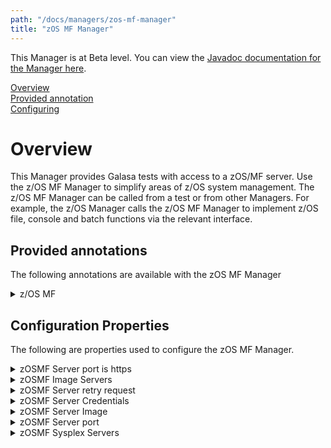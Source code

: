 ```yaml
---
path: "/docs/managers/zos-mf-manager"
title: "zOS MF Manager"
---
```


This Manager is at Beta level. You can view the <a href="https://javadoc.galasa.dev/overview-summary.html" target="_blank" rel="noopener noreferrer">Javadoc documentation for the Manager here</a>.<br>


[Overview](#overview)<br>
[Provided annotation](#annotations)<br>
[Configuring](#configuring)<br>


# <a name="overview"></a>Overview
This Manager provides Galasa tests with access to a zOS/MF server. Use the z/OS MF Manager to simplify areas of z/OS system management. The z/OS MF Manager can be called from a test or from other Managers. For example, the z/OS Manager calls the z/OS MF Manager to implement z/OS file, console and batch functions via the relevant interface.


## <a name="overview"></a>Provided annotations

The following annotations are available with the zOS MF Manager
<details>
<summary>z/OS MF</summary>

| Annotation: | z/OS MF |
| --------------------------------------- | :------------------------------------- |
| Name: | @Zosmf |
| Description: | The <code>@Zosmf</code> annotation requests the z/OSMF Manager to provide a z/OSMF instance associated with a z/OS image.  The test can request multiple z/OSMF instances, with the default being associated with the <b>primary</b> zOS image. |
| Attribute: `imageTag` |  The tag of the zOS Image this variable is to be populated with |
| Syntax: | @ZosImage(imageTag="A")<br> public IZosImage zosImageA;<br> @Zosmf(imageTag="A")<br> public IZosmf zosmfA;<br></code> |
| Notes: | The <code>IZosmf</code> interface has a number of methods to issue requests to the zOSMF REST API. See <a href="https://javadoc.galasa.dev/dev/galasa/zosmf/Zosmf.html" target="_blank">Zosmf</a> and <a href="https://javadoc.galasa.dev/dev/galasa/zosmf/IZosmf.html" target="_blank">IZosmf</a> to find out more. |

</details>




## <a name="configuring"></a>Configuration Properties

The following are properties used to configure the zOS MF Manager.
 
<details>
<summary>zOSMF Server port is https</summary>

| Property: | zOSMF Server port is https |
| --------------------------------------- | :------------------------------------- |
| Name: | zosmf.server.[imageid].https |
| Description: | Use https (SSL) for zOSMF server |
| Required:  | No |
| Default value: | true |
| Valid values: | true or false |
| Examples: | <code>zosmf.server.https=true</code><br> <code>zosmf.server.SYSA.https=true</code> |

</details>
 
<details>
<summary>zOSMF Image Servers</summary>

| Property: | zOSMF Image Servers |
| --------------------------------------- | :------------------------------------- |
| Name: | zosmf.image.IMAGEID.servers |
| Description: | The zOSMF servers for use with z/OS Image, the zOS/MF do not need to be running the actual z/OS Image |
| Required:  | No |
| Default value: | None |
| Valid values: | Comma separated zOS/MF server IDs |
| Examples: | <code>zosmf.image.MYLPAR.servers=MFSYSA,MFSYSB</code><br> |

</details>
 
<details>
<summary>zOSMF Server retry request</summary>

| Property: | zOSMF Server retry request |
| --------------------------------------- | :------------------------------------- |
| Name: | zosmf.server.[SERVERID].request.retry |
| Description: | The number of times to retry when zOSMF request fails |
| Required:  | No |
| Default value: | 3 |
| Valid values: | numerical value > 0 |
| Examples: | <code>zosmf.server.request.retry=5</code><br> <code>zosmf.server.MFSYSA.request.retry=5</code> |

</details>
 
<details>
<summary>zOSMF Server Credentials</summary>

| Property: | zOSMF Server Credentials |
| --------------------------------------- | :------------------------------------- |
| Name: | zosmf.server.[SERVERID].credentials |
| Description: | The z/OS credentials to use when accessing the zOS/MF server |
| Required:  | No |
| Default value: | None, however the zOS/MF Manager will use the default z/OS image credentials |
| Valid values: | Valid credential ID |
| Examples: | <code>zosmf.server.MFSYSA.credentials=ZOS</code><br> |

</details>
 
<details>
<summary>zOSMF Server Image</summary>

| Property: | zOSMF Server Image |
| --------------------------------------- | :------------------------------------- |
| Name: | zosmf.server.SERVERID.image |
| Description: | The z/OS image ID this zOS/MF server lives on |
| Required:  | No |
| Default value: | The SERVERID value is used as the z/OS image ID |
| Valid values: | z/OS image IDs |
| Examples: | <code>zosmf.server.MFSYSA.image=SYSA</code><br> |

</details>
 
<details>
<summary>zOSMF Server port</summary>

| Property: | zOSMF Server port |
| --------------------------------------- | :------------------------------------- |
| Name: | zosmf.server.[serverid].port |
| Description: | The port number of the zOS/MF server |
| Required:  | No |
| Default value: | 443 |
| Valid values: | A valid IP port number |
| Examples: | <code>zosmf.server.port=443</code><br> <code>zosmf.server.MFSYSA.port=443</code> |

</details>
 
<details>
<summary>zOSMF Sysplex Servers</summary>

| Property: | zOSMF Sysplex Servers |
| --------------------------------------- | :------------------------------------- |
| Name: | zosmf.sysplex.[SYSPLEXID].default.servers |
| Description: | The zOSMF servers active on the supplied sysplex |
| Required:  | No |
| Default value: | None |
| Valid values: | Comma separated zOS/MF server IDs |
| Examples: | <code>zosmf.sysplex.default.servers=MFSYSA,MFSYSB</code><br> <code>zosmf.sysplex.PLEXA.default.servers=MFSYSA,MFSYSB</code> |

</details>
